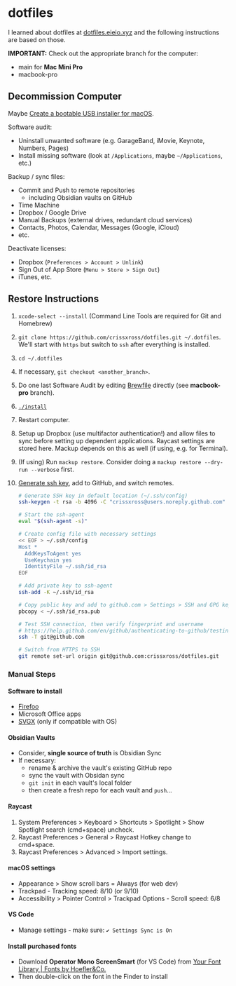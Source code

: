 # dotfiles

I learned about dotfiles at [dotfiles.eieio.xyz](http://dotfiles.eieio.xyz) and the following instructions are based on those.

**IMPORTANT:** Check out the appropriate branch for the computer:
- main for **Mac Mini Pro**
- macbook-pro

## Decommission Computer

Maybe [Create a bootable USB installer for macOS](https://support.apple.com/en-us/HT201372).

Software audit:
- Uninstall unwanted software (e.g. GarageBand, iMovie, Keynote, Numbers, Pages)
- Install missing software (look at `/Applications`, maybe `~/Applications`, etc.)

Backup / sync files:
- Commit and Push to remote repositories
  - including Obsidian vaults on GitHub
- Time Machine
- Dropbox / Google Drive
- Manual Backups (external drives, redundant cloud services)
- Contacts, Photos, Calendar, Messages (Google, iCloud)
- etc.

Deactivate licenses:
- Dropbox (`Preferences > Account > Unlink`)
- Sign Out of App Store (`Menu > Store > Sign Out`)
- iTunes, etc.

## Restore Instructions

1. `xcode-select --install` (Command Line Tools are required for Git and Homebrew)
2. `git clone https://github.com/crissxross/dotfiles.git ~/.dotfiles`. We'll start with `https` but switch to `ssh` after everything is installed.
3. `cd ~/.dotfiles`
4. If necessary, `git checkout <another_branch>`.
5. Do one last Software Audit by editing [Brewfile](Brewfile) directly (see **macbook-pro** branch).
6. [`./install`](install)
7. Restart computer.
8. Setup up Dropbox (use multifactor authentication!) and allow files to sync before setting up dependent applications. Raycast settings are stored here. Mackup depends on this as well (if using, e.g. for Terminal).
9. (If using) Run `mackup restore`. Consider doing a `mackup restore --dry-run --verbose` first.
10. [Generate ssh key](https://help.github.com/en/github/authenticating-to-github/connecting-to-github-with-ssh), add to GitHub, and switch remotes.

    ```zsh
    # Generate SSH key in default location (~/.ssh/config)
    ssh-keygen -t rsa -b 4096 -C "crissxross@users.noreply.github.com"

    # Start the ssh-agent
    eval "$(ssh-agent -s)"

    # Create config file with necessary settings
    << EOF > ~/.ssh/config
    Host *
      AddKeysToAgent yes
      UseKeychain yes
      IdentityFile ~/.ssh/id_rsa
    EOF

    # Add private key to ssh-agent
    ssh-add -K ~/.ssh/id_rsa

    # Copy public key and add to github.com > Settings > SSH and GPG keys
    pbcopy < ~/.ssh/id_rsa.pub

    # Test SSH connection, then verify fingerprint and username
    # https://help.github.com/en/github/authenticating-to-github/testing-your-ssh-connection
    ssh -T git@github.com

    # Switch from HTTPS to SSH
    git remote set-url origin git@github.com:crissxross/dotfiles.git
    ```

### Manual Steps

#### Software to install

- [Firefoo](https://firefoo.app/)
- Microsoft Office apps
- [SVGX](https://svgx.app/) (only if compatible with OS)

#### Obsidian Vaults

- Consider, **single source of truth** is Obsidian Sync
- If necessary:
  - rename & archive the vault's existing GitHub repo
  - sync the vault with Obsidan sync
  - `git init` in each vault's local folder
  - then create a fresh repo for each vault and `push`...

#### Raycast

1. System Preferences > Keyboard > Shortcuts > Spotlight > Show Spotlight search (cmd+space) uncheck.
2. Raycast Preferences > General > Raycast Hotkey change to cmd+space.
3. Raycast Preferences > Advanced > Import settings.

#### macOS settings

- Appearance > Show scroll bars = Always (for web dev)
- Trackpad - Tracking speed: 8/10 (or 9/10)
- Accessibility > Pointer Control > Trackpad Options - Scroll speed: 6/8

#### VS Code

- Manage settings - make sure: `✔️ Settings Sync is On`

#### Install purchased fonts

- Download **Operator Mono ScreenSmart** (for VS Code) from [Your Font Library | Fonts by Hoefler&Co.](https://www.typography.com/account/font-library)
- Then double-click on the font in the Finder to install
